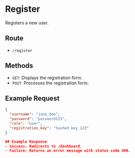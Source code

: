 # Register

Registers a new user.

## Route
- `/register`

## Methods
- `GET`: Displays the registration form.
- `POST`: Processes the registration form.

## Example Request
```json
{
  "username": "jane_doe",
  "password": "password123",
  "role": "user",
  "registration_key": "hashed_key_123"
}

## Example Response
- Success: Redirects to /dashboard.
- Failure: Returns an error message with status code 400.